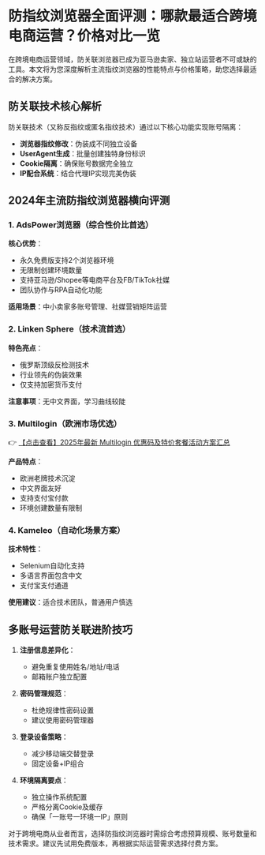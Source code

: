 # 防指纹浏览器全面评测：哪款最适合跨境电商运营？价格对比一览

在跨境电商运营领域，防关联浏览器已成为亚马逊卖家、独立站运营者不可或缺的工具。本文将为您深度解析主流指纹浏览器的性能特点与价格策略，助您选择最适合的解决方案。

## 防关联技术核心解析

防关联技术（又称反指纹或匿名指纹技术）通过以下核心功能实现账号隔离：

- **浏览器指纹修改**：伪装成不同独立设备
- **UserAgent生成**：批量创建独特身份标识
- **Cookie隔离**：确保账号数据完全独立
- **IP配合系统**：结合代理IP实现完美伪装

## 2024年主流防指纹浏览器横向评测

### 1. AdsPower浏览器（综合性价比首选）

**核心优势**：
- 永久免费版支持2个浏览器环境
- 无限制创建环境数量
- 支持亚马逊/Shopee等电商平台及FB/TikTok社媒
- 团队协作与RPA自动化功能

**适用场景**：中小卖家多账号管理、社媒营销矩阵运营

### 2. Linken Sphere（技术流首选）

**特色亮点**：
- 俄罗斯顶级反检测技术
- 行业领先的伪装效果
- 仅支持加密货币支付

**注意事项**：无中文界面，学习曲线较陡

### 3. Multilogin（欧洲市场优选）

👉 [【点击查看】2025年最新 Multilogin 优惠码及特价套餐活动方案汇总](https://bit.ly/multIlogin)

**产品特点**：
- 欧洲老牌技术沉淀
- 中文界面友好
- 支持支付宝付款
- 环境创建数量有限制

### 4. Kameleo（自动化场景方案）

**技术特性**：
- Selenium自动化支持
- 多语言界面包含中文
- 支付宝支付通道

**使用建议**：适合技术团队，普通用户慎选

## 多账号运营防关联进阶技巧

1. **注册信息差异化**：
   - 避免重复使用姓名/地址/电话
   - 邮箱账户独立配置

2. **密码管理规范**：
   - 杜绝规律性密码设置
   - 建议使用密码管理器

3. **登录设备策略**：
   - 减少移动端交替登录
   - 固定设备+IP组合

4. **环境隔离要点**：
   - 独立操作系统配置
   - 严格分离Cookie及缓存
   - 确保「一账号一环境一IP」原则

对于跨境电商从业者而言，选择防指纹浏览器时需综合考虑预算规模、账号数量和技术需求。建议先试用免费版本，再根据实际运营需求选择付费方案。
